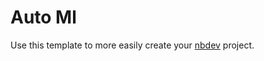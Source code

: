 # Auto Ml 

Use this template to more easily create your [nbdev](https://nbdev.fast.ai/) project.


